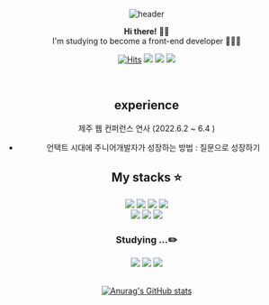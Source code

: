 <div align="center">
  
![header](https://capsule-render.vercel.app/api?type=waving&color=gradient&height=250&section=header&text=HEEJIN&fontSize=80&animation=fadeIn&fontAlign=70&fontAlignY=40)

  __Hi there!__ 👋🏻
<br>I'm studying to become a front-end developer 👩🏻‍💻 
<br>
  
<!-- I'm some interested in design🎨 and I want to develop webpages that are helpful to users.<br> -->

[![Hits](https://hits.seeyoufarm.com/api/count/incr/badge.svg?url=https%3A%2F%2Fgithub.com%2Fheejin-k&count_bg=%23181717&title_bg=%23181717&icon=github.svg&icon_color=%23E7E7E7&title=Hits&edge_flat=false)](https://hits.seeyoufarm.com)
  <a href="https://velog.io/@heejin-k"><img src="https://img.shields.io/badge/Velog-20C997?style=flat-square&logo=Velog&logoColor=white"/></a> 
  <a href="https://twitter.com/Heejin_dev"><img src="https://img.shields.io/badge/Twitter-1DA1F2?style=flat-square&logo=Twitter&logoColor=white"/></a> 
  <a href="https://instagram.com/de1ightrue"><img src="https://img.shields.io/badge/Instagram-E4405F?style=flat-square&logo=instagram&logoColor=white"/></a> 

<br>

## experience
제주 웹 컨퍼런스 연사 (2022.6.2 ~ 6.4 )
- 언택트 시대에 주니어개발자가 성장하는 방법 : 질문으로 성장하기
  
## My stacks ⭐
  
   <img src="https://img.shields.io/badge/HTML-E34F26?style=flat-square&logo=HTML5&logoColor=white"/></a> 
  <img src="https://img.shields.io/badge/CSS-1572B6?style=flat-square&logo=CSS3&logoColor=white"/></a>
  <img src="https://img.shields.io/badge/JavaScript-F7DF1E?style=flat-square&logo=JavaScript&logoColor=black"/></a>
    <img src="https://img.shields.io/badge/jQuery-0769AD?style=flat-square&logo=jQuery&logoColor=white"/></a>
    <br>
   <img src="https://img.shields.io/badge/Sass-CC6699?style=flat-square&logo=Sass&logoColor=white"/></a>
  <img src="https://img.shields.io/badge/Tailwind CSS-06B6D4?style=flat-square&logo=Tailwind CSS&logoColor=white"/></a>
  <img src="https://img.shields.io/badge/Bootstrap-7952B3?style=flat-square&logo=Bootstrap&logoColor=white"/></a>
  
### Studying ...✏️
  <img src="https://img.shields.io/badge/Python-3776AB?style=flat-square&logo=Python&logoColor=white"/></a>
  <img src="https://img.shields.io/badge/React-61DAFB?style=flat-square&logo=React&logoColor=white"/></a>
  <img src="https://img.shields.io/badge/Vue.js-4FC08D?style=flat-square&logo=Vue.js&logoColor=white"/></a>
<br>
<br>

[![Anurag's GitHub stats](https://github-readme-stats.vercel.app/api?username=heejin-k&count_private=true&layout=compact&theme=radical)](https://github.com/anuraghazra/github-readme-stats)

<!-- ## Most used language
[![Top Langs](https://github-readme-stats.vercel.app/api/top-langs/?username=heejin-k&langs_count=6&count_private=true&layout=compact&theme=radical)](https://github.com/heejin-k/heejin-k) -->
                                                                                                     
                                                                                                     
</div>
